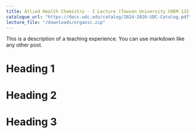 ```yaml
---
title: Allied Health Chemistry - I Lecture (Towson University CHEM 132)
catalogue_url: "https://docs.udc.edu/catalog/2024-2026-UDC-Catalog.pdf"
lecture_file: "/downloads/organic.zip"
---
```


This is a description of a teaching experience. You can use markdown like any other post.

Heading 1
======

Heading 2
======

Heading 3
======